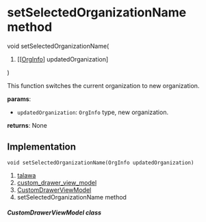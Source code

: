 
<div>

# setSelectedOrganizationName method

</div>


void setSelectedOrganizationName(

1.  [[[OrgInfo](../../models_organization_org_info/OrgInfo-class.md)]
    updatedOrganization]

)



This function switches the current organization to new organization.

**params**:

-   `updatedOrganization`: `OrgInfo` type, new organization.

**returns**: None



## Implementation

``` language-dart
void setSelectedOrganizationName(OrgInfo updatedOrganization) 
```







1.  [talawa](../../index.md)
2.  [custom_drawer_view_model](../../view_model_widgets_view_models_custom_drawer_view_model/)
3.  [CustomDrawerViewModel](../../view_model_widgets_view_models_custom_drawer_view_model/CustomDrawerViewModel-class.md)
4.  setSelectedOrganizationName method

##### CustomDrawerViewModel class







